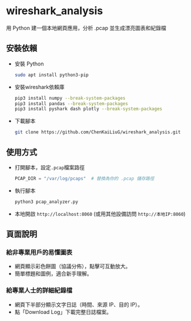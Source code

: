 # wireshark_analysis
用 Python 建一個本地網頁應用，分析 .pcap 並生成漂亮圖表和紀錄檔
## 安裝依賴
 - 安裝 Python
   ```bash
   sudo apt install python3-pip
   ```
 - 安裝wireshark依賴庫
   ```bash
   pip3 install numpy --break-system-packages
   pip3 install pandas --break-system-packages
   pip3 install pyshark dash plotly --break-system-packages
   ```
 - 下載腳本
   ```bash
   git clone https://github.com/ChenKaiLiuG/wireshark_analysis.git
   ```
## 使用方式
 - 打開腳本，設定`.pcap`檔案路徑
   ```python
   PCAP_DIR = "/var/log/pcaps"  # 替換為你的 .pcap 儲存路徑
   ```
 - 執行腳本
   ```bash
   python3 pcap_analyzer.py
   ```
 - 本地開啟 `http://localhost:8060` (或用其他設備訪問 `http://本地IP:8060`)
## 頁面說明
### 給非專業用戶的易懂圖表 
 - 網頁顯示彩色餅圖（協議分佈），點擊可互動放大。
 - 簡單標題和圖例，適合新手理解。
### 給專業人士的詳細紀錄檔 
 - 網頁下半部分顯示文字日誌（時間、來源 IP、目的 IP）。
 - 點「Download Log」下載完整日誌檔案。
